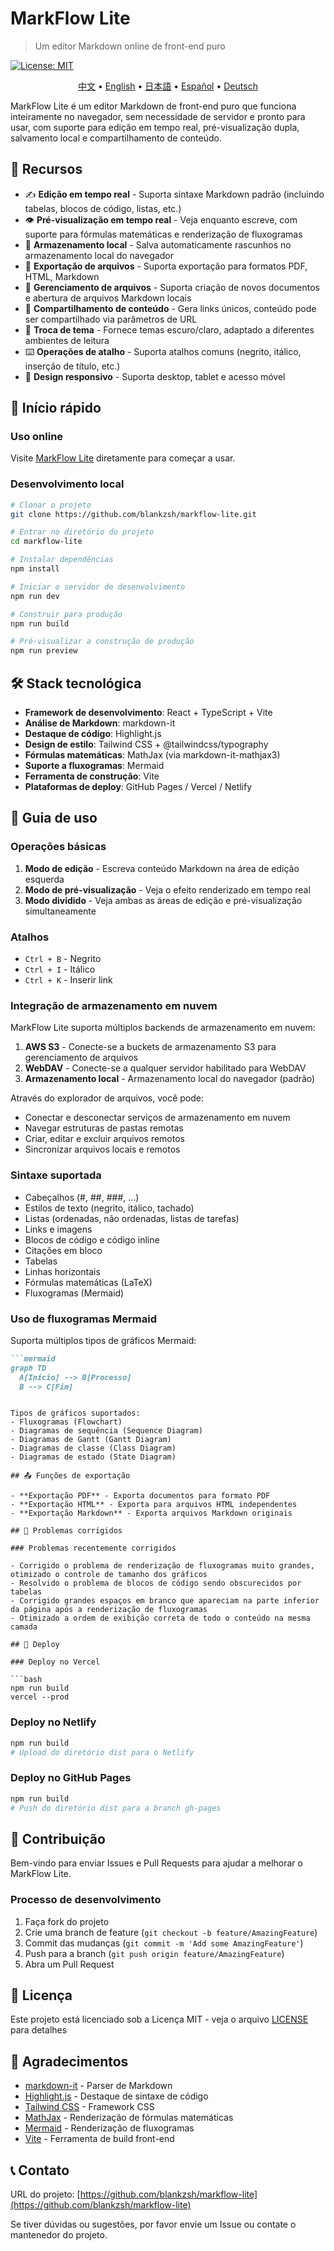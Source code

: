 # MarkFlow Lite

> Um editor Markdown online de front-end puro

[![License: MIT](https://img.shields.io/badge/License-MIT-yellow.svg)](https://opensource.org/licenses/MIT)

<p align="center">
  <a href="README.md">中文</a> •
  <a href="README_en.md">English</a> •
  <a href="README_ja.md">日本語</a> •
  <a href="README_es.md">Español</a> •
  <a href="README_de.md">Deutsch</a>
</p>

MarkFlow Lite é um editor Markdown de front-end puro que funciona inteiramente no navegador, sem necessidade de servidor e pronto para usar, com suporte para edição em tempo real, pré-visualização dupla, salvamento local e compartilhamento de conteúdo.

## 🌟 Recursos

- ✍️ **Edição em tempo real** - Suporta sintaxe Markdown padrão (incluindo tabelas, blocos de código, listas, etc.)
- 👁️ **Pré-visualização em tempo real** - Veja enquanto escreve, com suporte para fórmulas matemáticas e renderização de fluxogramas
- 💾 **Armazenamento local** - Salva automaticamente rascunhos no armazenamento local do navegador
- 📄 **Exportação de arquivos** - Suporta exportação para formatos PDF, HTML, Markdown
- 📂 **Gerenciamento de arquivos** - Suporta criação de novos documentos e abertura de arquivos Markdown locais
- 🔗 **Compartilhamento de conteúdo** - Gera links únicos, conteúdo pode ser compartilhado via parâmetros de URL
- 🎨 **Troca de tema** - Fornece temas escuro/claro, adaptado a diferentes ambientes de leitura
- ⌨️ **Operações de atalho** - Suporta atalhos comuns (negrito, itálico, inserção de título, etc.)
- 📱 **Design responsivo** - Suporta desktop, tablet e acesso móvel

## 🚀 Início rápido

### Uso online

Visite [MarkFlow Lite](https://editor.currso.com) diretamente para começar a usar.

### Desenvolvimento local

```bash
# Clonar o projeto
git clone https://github.com/blankzsh/markflow-lite.git

# Entrar no diretório do projeto
cd markflow-lite

# Instalar dependências
npm install

# Iniciar o servidor de desenvolvimento
npm run dev

# Construir para produção
npm run build

# Pré-visualizar a construção de produção
npm run preview
```

## 🛠️ Stack tecnológica

- **Framework de desenvolvimento**: React + TypeScript + Vite
- **Análise de Markdown**: markdown-it
- **Destaque de código**: Highlight.js
- **Design de estilo**: Tailwind CSS + @tailwindcss/typography
- **Fórmulas matemáticas**: MathJax (via markdown-it-mathjax3)
- **Suporte a fluxogramas**: Mermaid
- **Ferramenta de construção**: Vite
- **Plataformas de deploy**: GitHub Pages / Vercel / Netlify

## 📖 Guia de uso

### Operações básicas

1. **Modo de edição** - Escreva conteúdo Markdown na área de edição esquerda
2. **Modo de pré-visualização** - Veja o efeito renderizado em tempo real
3. **Modo dividido** - Veja ambas as áreas de edição e pré-visualização simultaneamente

### Atalhos

- `Ctrl + B` - Negrito
- `Ctrl + I` - Itálico
- `Ctrl + K` - Inserir link

### Integração de armazenamento em nuvem

MarkFlow Lite suporta múltiplos backends de armazenamento em nuvem:

1. **AWS S3** - Conecte-se a buckets de armazenamento S3 para gerenciamento de arquivos
2. **WebDAV** - Conecte-se a qualquer servidor habilitado para WebDAV
3. **Armazenamento local** - Armazenamento local do navegador (padrão)

Através do explorador de arquivos, você pode:
- Conectar e desconectar serviços de armazenamento em nuvem
- Navegar estruturas de pastas remotas
- Criar, editar e excluir arquivos remotos
- Sincronizar arquivos locais e remotos

### Sintaxe suportada

- Cabeçalhos (#, ##, ###, ...)
- Estilos de texto (negrito, itálico, tachado)
- Listas (ordenadas, não ordenadas, listas de tarefas)
- Links e imagens
- Blocos de código e código inline
- Citações em bloco
- Tabelas
- Linhas horizontais
- Fórmulas matemáticas (LaTeX)
- Fluxogramas (Mermaid)

### Uso de fluxogramas Mermaid

Suporta múltiplos tipos de gráficos Mermaid:

```markdown
```mermaid
graph TD
  A[Início] --> B[Processo]
  B --> C[Fim]
```
```

Tipos de gráficos suportados:
- Fluxogramas (Flowchart)
- Diagramas de sequência (Sequence Diagram)
- Diagramas de Gantt (Gantt Diagram)
- Diagramas de classe (Class Diagram)
- Diagramas de estado (State Diagram)

## 📤 Funções de exportação

- **Exportação PDF** - Exporta documentos para formato PDF
- **Exportação HTML** - Exporta para arquivos HTML independentes
- **Exportação Markdown** - Exporta arquivos Markdown originais

## 🐛 Problemas corrigidos

### Problemas recentemente corrigidos

- Corrigido o problema de renderização de fluxogramas muito grandes, otimizado o controle de tamanho dos gráficos
- Resolvido o problema de blocos de código sendo obscurecidos por tabelas
- Corrigido grandes espaços em branco que apareciam na parte inferior da página após a renderização de fluxogramas
- Otimizado a ordem de exibição correta de todo o conteúdo na mesma camada

## 🔧 Deploy

### Deploy no Vercel

```bash
npm run build
vercel --prod
```

### Deploy no Netlify

```bash
npm run build
# Upload do diretório dist para o Netlify
```

### Deploy no GitHub Pages

```bash
npm run build
# Push do diretório dist para a branch gh-pages
```

## 🤝 Contribuição

Bem-vindo para enviar Issues e Pull Requests para ajudar a melhorar o MarkFlow Lite.

### Processo de desenvolvimento

1. Faça fork do projeto
2. Crie uma branch de feature (`git checkout -b feature/AmazingFeature`)
3. Commit das mudanças (`git commit -m 'Add some AmazingFeature'`)
4. Push para a branch (`git push origin feature/AmazingFeature`)
5. Abra um Pull Request

## 📄 Licença

Este projeto está licenciado sob a Licença MIT - veja o arquivo [LICENSE](LICENSE) para detalhes

## 🙏 Agradecimentos

- [markdown-it](https://github.com/markdown-it/markdown-it) - Parser de Markdown
- [Highlight.js](https://highlightjs.org/) - Destaque de sintaxe de código
- [Tailwind CSS](https://tailwindcss.com/) - Framework CSS
- [MathJax](https://www.mathjax.org/) - Renderização de fórmulas matemáticas
- [Mermaid](https://mermaid-js.github.io/) - Renderização de fluxogramas
- [Vite](https://vitejs.dev/) - Ferramenta de build front-end

## 📞 Contato

URL do projeto: [https://github.com/blankzsh/markflow-lite](https://github.com/blankzsh/markflow-lite)

Se tiver dúvidas ou sugestões, por favor envie um Issue ou contate o mantenedor do projeto.
